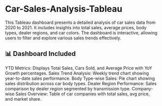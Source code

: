# Car-Sales-Analysis-Tableau
This Tableau dashboard presents a detailed analysis of car sales data from 2020 to 2021. It includes insights into total sales, average prices, body types, dealer regions, and car colors. The dashboard is interactive, allowing users to filter and explore various sales trends effectively. 

## 📊 Dashboard Included

YTD Metrics: Displays Total Sales, Cars Sold, and Average Price with YoY Growth percentages.
Sales Trend Analysis: Weekly trend chart showing year-to-date sales performance.
Body Type-wise Sales: Pie chart showing sales distribution across car body types.
Dealer Region Performance: Sales comparison by dealer region segmented by transmission type.
Company-wise Sales Overview: Table of car companies with total sales, avg price, and market share.
